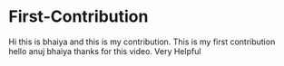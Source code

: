 # First-Contribution
Hi this is bhaiya and this is my contribution.
This is my first contribution
hello anuj bhaiya thanks for this video. Very Helpful
